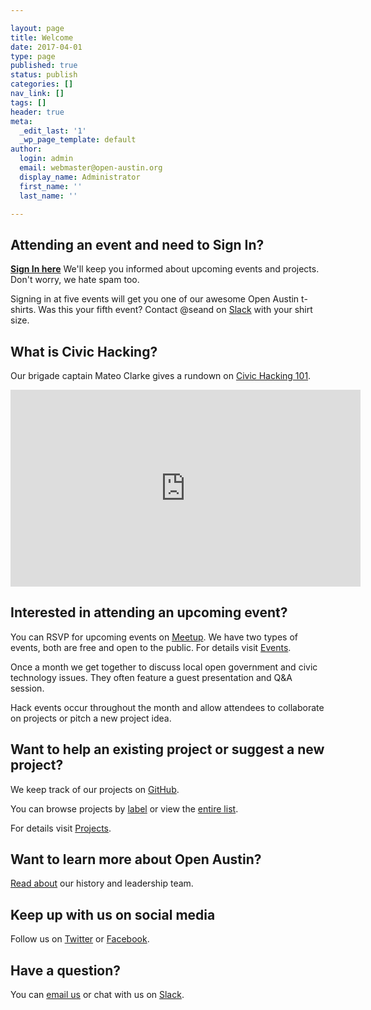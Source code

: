 ```yaml
---

layout: page
title: Welcome
date: 2017-04-01
type: page
published: true
status: publish
categories: []
nav_link: []
tags: []
header: true
meta:
  _edit_last: '1'
  _wp_page_template: default
author:
  login: admin
  email: webmaster@open-austin.org
  display_name: Administrator
  first_name: ''
  last_name: ''

---
```


## Attending an event and need to Sign In?
[**Sign In here**](https://docs.google.com/forms/d/e/1FAIpQLSd799C8EF7cCXmuSM9jfYPFSlPGPReFOao_GTaI58QD_w5FPg/viewform?embedded=true) We'll keep you informed about upcoming events and projects. Don't worry, we hate spam too.

Signing in at five events will get you one of our awesome Open Austin t-shirts. Was this your fifth event? Contact @seand on [Slack](https://open-austin.slack.com/messages/) with your shirt size.

## What is Civic Hacking?
Our brigade captain Mateo Clarke gives a rundown on [Civic Hacking 101](https://www.youtube.com/embed/sxrgxDF4FJ0).

<iframe width="560" height="315" src="https://www.youtube.com/embed/sxrgxDF4FJ0" frameborder="0" allowfullscreen></iframe>

<br>

## Interested in attending an upcoming event?
You can RSVP for upcoming events on [Meetup](https://www.meetup.com/Open-Austin/). We have two types of events, both are free and open to the public. For details visit [Events](/events).

Once a month we get together to discuss local open government and civic technology issues. They often feature a guest presentation and Q&A session.

Hack events occur throughout the month and allow attendees to collaborate on projects or pitch a new project idea.

## Want to help an existing project or suggest a new project?
We keep track of our projects on [GitHub](https://github.com/open-austin ).

You can browse projects by [label](https://github.com/open-austin/project-ideas/labels) or view the [entire list](https://github.com/open-austin/project-ideas/issues).

For details visit [Projects](/projects).

## Want to learn more about Open Austin?
[Read about](https://www.open-austin.org/about/) our history and leadership team.

## Keep up with us on social media
Follow us on [Twitter](https://twitter.com/openaustin) or [Facebook](https://www.facebook.com/Open-Austin-412390968837071/).

## Have a question?
You can [email us](info@open-austin.org) or chat with us on [Slack](https://slack.open-austin.org/).
